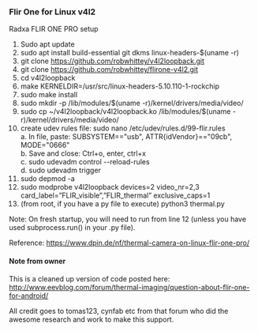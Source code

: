 ### Flir One for Linux v4l2

Radxa FLIR ONE PRO setup
1.	Sudo apt update
2.	sudo apt install build-essential git dkms linux-headers-$(uname -r)
3.	git clone https://github.com/robwhittey/v4l2loopback.git
4.	git clone https://github.com/robwhittey/flirone-v4l2.git 
5.	cd v4l2loopback
6.	make KERNELDIR=/usr/src/linux-headers-5.10.110-1-rockchip
7.	sudo make install
8.	sudo mkdir -p /lib/modules/$(uname -r)/kernel/drivers/media/video/
9.	sudo cp ~/v4l2loopback/v4l2loopback.ko /lib/modules/$(uname -r)/kernel/drivers/media/video/
10.	create udev rules file: sudo nano /etc/udev/rules.d/99-flir.rules <br/>
  a.	In file, paste: SUBSYSTEM=="usb", ATTR{idVendor}=="09cb", MODE="0666" <br/>
  b.	Save and close: Ctrl+o, enter, ctrl+x <br/>
  c.	sudo udevadm control --reload-rules <br/>
  d.	sudo udevadm trigger <br/>
11.	sudo depmod -a
12.	sudo modprobe v4l2loopback devices=2 video_nr=2,3 card_label=”FLIR_visible”,”FLIR_thermal” exclusive_caps=1
13.	(from root, if you have a py file to execute) python3 thermal.py

Note: On fresh startup, you will need to run from line 12 (unless you have used subprocess.run() in your .py file).

Reference:
https://www.dpin.de/nf/thermal-camera-on-linux-flir-one-pro/

#### Note from owner

This is a cleaned up version of code posted here:
http://www.eevblog.com/forum/thermal-imaging/question-about-flir-one-for-android/

All credit goes to tomas123, cynfab etc from that forum who did the awesome research and work to make this support.
